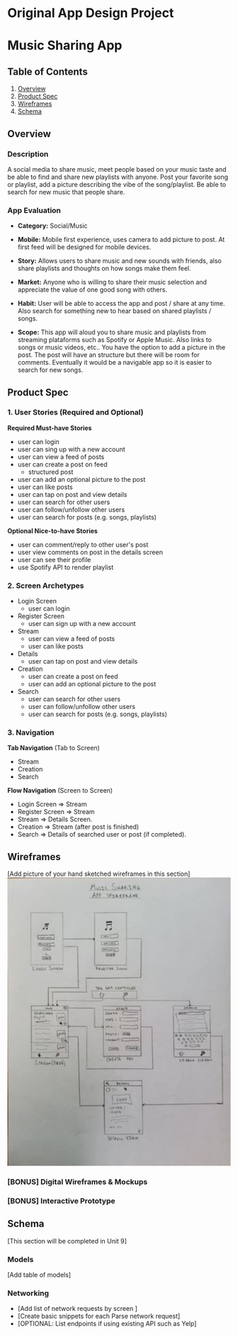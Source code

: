 Original App Design Project 
===

# Music Sharing App

## Table of Contents
1. [Overview](#Overview)
1. [Product Spec](#Product-Spec)
1. [Wireframes](#Wireframes)
2. [Schema](#Schema)

## Overview
### Description
A social media to share music, meet people based on your music taste and be able to find and share new playlists with anyone. Post your favorite song or playlist, add a picture describing the vibe of the song/playlist. Be able to search for new music that people share.

### App Evaluation

- **Category:** Social/Music
- **Mobile:** Mobile first experience, uses camera to add picture to post. At first feed will be designed for mobile devices. 
- **Story:** Allows users to share music and new sounds with friends, also share playlists and thoughts on how songs make them feel. 

- **Market:** Anyone who is willing to share their music selection and appreciate the value of one good song with others.

- **Habit:** User will be able to access the app and post / share at any time. Also search for something new to hear based on shared playlists / songs.

- **Scope:** This app will aloud you to share music and playlists  from streaming plataforms such as Spotify or Apple Music. Also links to songs or music videos, etc.. You have the option to add a picture in the post. The post will have an structure but there will be room for comments. Eventually it would be a navigable app so it is easier to search for new songs.

## Product Spec

### 1. User Stories (Required and Optional)

**Required Must-have Stories**
 
* user can login
* user can sing up with a new account
* user can view a feed of posts
* user can create a post on feed
    * structured post
* user can add an optional picture to the post
* user can like posts
* user can tap on post and view details
* user can search for other users
* user can follow/unfollow other users
* user can search for posts (e.g. songs, playlists)

**Optional Nice-to-have Stories**
* user can comment/reply to other user's post
* user view comments on post in the details screen
* user can see their profile
* use Spotify API to render playlist 



### 2. Screen Archetypes

* Login Screen
   * user can login
* Register Screen
   * user can sign up with a new account
* Stream
    * user can view a feed of posts
    * user can like posts
* Details
    * user can tap on post and view details 
* Creation 
    * user can create a post on feed
    * user can add an optional picture to the post
* Search
    * user can search for other users
    * user can follow/unfollow other users
    * user can search for posts (e.g. songs, playlists)

### 3. Navigation

**Tab Navigation** (Tab to Screen)

* Stream
* Creation
* Search 

**Flow Navigation** (Screen to Screen)

* Login Screen
   => Stream
* Register Screen
   => Stream
* Stream
    => Details Screen.
* Creation 
    => Stream (after post is finished)
* Search
     => Details of searched user or post (if completed).
    

## Wireframes
[Add picture of your hand sketched wireframes in this section]
<img src="https://github.com/fabiolarobles1/OriginalApp-MusicSharing/blob/master/musicSharingAppWireframes.jpg" width=600>

### [BONUS] Digital Wireframes & Mockups

### [BONUS] Interactive Prototype

## Schema 
[This section will be completed in Unit 9]
### Models
[Add table of models]
### Networking
- [Add list of network requests by screen ]
- [Create basic snippets for each Parse network request]
- [OPTIONAL: List endpoints if using existing API such as Yelp]
